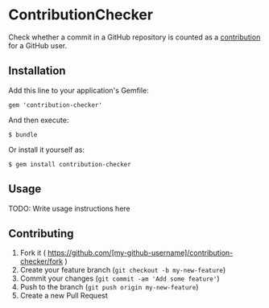 # ContributionChecker

Check whether a commit in a GitHub repository is counted as a [contribution][contributions] for a GitHub user.

## Installation

Add this line to your application's Gemfile:

    gem 'contribution-checker'

And then execute:

    $ bundle

Or install it yourself as:

    $ gem install contribution-checker

## Usage

TODO: Write usage instructions here

## Contributing

1. Fork it ( https://github.com/[my-github-username]/contribution-checker/fork )
2. Create your feature branch (`git checkout -b my-new-feature`)
3. Commit your changes (`git commit -am 'Add some feature'`)
4. Push to the branch (`git push origin my-new-feature`)
5. Create a new Pull Request

[contributions]: https://help.github.com/articles/why-are-my-contributions-not-showing-up-on-my-profile
